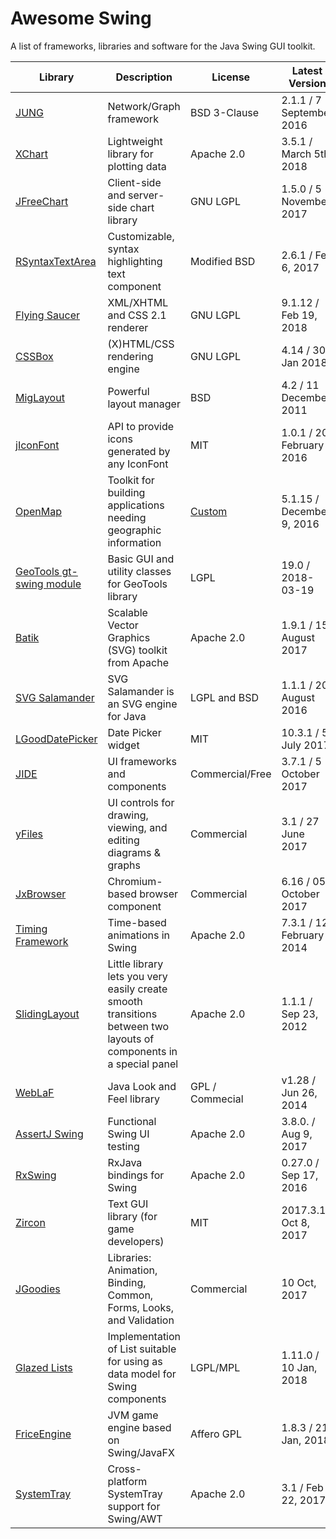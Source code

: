 # Awesome Swing
A list of frameworks, libraries and software for the Java Swing GUI toolkit.

Library | Description | License | Latest Version
--- | --- | --- | ---
[JUNG](http://jrtom.github.io/jung/) | Network/Graph framework | BSD 3-Clause | 2.1.1 / 7 September 2016
[XChart](http://knowm.org/open-source/xchart/) | Lightweight library for plotting data | Apache 2.0 | 3.5.1 / March 5th, 2018
[JFreeChart](https://github.com/jfree/jfreechart/) | Client-side and server-side chart library | GNU LGPL | 1.5.0 / 5 November 2017
[RSyntaxTextArea](https://github.com/bobbylight/RSyntaxTextArea) | Customizable, syntax highlighting text component | Modified BSD | 	2.6.1 / Feb 6, 2017
[Flying Saucer](https://github.com/flyingsaucerproject/flyingsaucer) | XML/XHTML and CSS 2.1 renderer | GNU LGPL | 9.1.12 / Feb 19, 2018
[CSSBox](http://cssbox.sourceforge.net/) | (X)HTML/CSS rendering engine | GNU LGPL | 4.14 / 30 Jan 2018
[MigLayout](https://github.com/mikaelgrev/miglayout) | Powerful layout manager | BSD | 4.2 / 11 December 2011
[jIconFont](http://jiconfont.github.io/swing) | API to provide icons generated by any IconFont | MIT | 1.0.1 / 20 February 2016
[OpenMap](http://openmap-java.org/) | Toolkit for building applications needing geographic information | [Custom](http://openmap-java.org/License.html) | 5.1.15 / December 9, 2016
[GeoTools gt-swing module](http://docs.geotools.org/stable/userguide/unsupported/swing/index.html) | Basic GUI and utility classes for GeoTools library | LGPL | 19.0 / 2018-03-19
[Batik](https://github.com/apache/batik) |  Scalable Vector Graphics (SVG) toolkit from Apache | Apache 2.0 | 1.9.1 / 15 August 2017
[SVG Salamander](https://github.com/blackears/svgSalamander) | SVG Salamander is an SVG engine for Java | LGPL and BSD | 1.1.1 / 20 August 2016
[LGoodDatePicker](https://github.com/LGoodDatePicker/LGoodDatePicker) | Date Picker widget | MIT | 10.3.1 / 5 July 2017
[JIDE](http://www.jidesoft.com/) |  UI frameworks and components | Commercial/Free | 3.7.1 / 5 October 2017
[yFiles](https://www.yworks.com/products/yfiles-for-java) |  UI controls for drawing, viewing, and editing diagrams & graphs | Commercial | 3.1 / 27 June 2017
[JxBrowser](https://www.teamdev.com/jxbrowser) | Chromium-based browser component | Commercial | 6.16 / 05 October 2017
[Timing Framework](https://mvnrepository.com/artifact/net.java.timingframework/timingframework-swing/7.3.1) |  Time-based animations in Swing | Apache 2.0 | 7.3.1 / 12 February 2014
[SlidingLayout](https://github.com/AurelienRibon/sliding-layout) |  Little library lets you very easily create smooth transitions between two layouts of components in a special panel | Apache 2.0 | 1.1.1 / Sep 23, 2012
[WebLaF](https://github.com/mgarin/weblaf) | Java Look and Feel library | GPL / Commecial | v1.28 / Jun 26, 2014
[AssertJ Swing](http://joel-costigliola.github.io/assertj/assertj-swing.html) | Functional Swing UI testing | Apache 2.0 | 3.8.0. / Aug 9, 2017
[RxSwing](https://github.com/ReactiveX/RxSwing) | RxJava bindings for Swing | Apache 2.0 | 0.27.0 / Sep 17, 2016
[Zircon](https://github.com/Hexworks/zircon) | Text GUI library (for game developers) | MIT | 2017.3.1 / Oct 8, 2017
[JGoodies](http://www.jgoodies.com/downloads/libraries/) | Libraries: Animation, Binding, Common, Forms, Looks, and Validation | Commercial | 10 Oct, 2017
[Glazed Lists](http://www.glazedlists.com/) | Implementation of List suitable for using as data model for Swing components | LGPL/MPL | 1.11.0 / 10 Jan, 2018
[FriceEngine](https://github.com/icela/FriceEngine) | JVM game engine based on Swing/JavaFX | Affero GPL | 1.8.3 / 21 Jan, 2018
[SystemTray](https://github.com/dorkbox/SystemTray) | Cross-platform SystemTray support for Swing/AWT | Apache 2.0 | 3.1 / Feb 22, 2017
